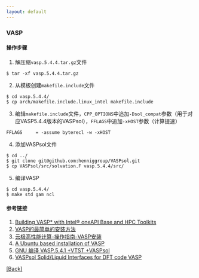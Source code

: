 ```yaml
---
layout: default
---
```


### VASP

#### 操作步骤
1. 解压缩`vasp.5.4.4.tar.gz`文件
```shell
$ tar -xf vasp.5.4.4.tar.gz
```
2. 从模板创建`makefile.include`文件
```shell
$ cd vasp.5.4.4/
$ cp arch/makefile.include.linux_intel makefile.include
```
3. 编辑`makefile.include`文件，`CPP_OPTIONS`中追加`-Dsol_compat`参数（用于对应VASP5.4.4版本的VASPsol），`FFLAGS`中追加`-xHOST`参数（计算提速）
```shell
FFLAGS     = -assume byterecl -w -xHOST
```
4. 添加VASPsol文件
```shell
$ cd ../
$ git clone git@github.com:henniggroup/VASPsol.git
$ cp VASPsol/src/solvation.F vasp.5.4.4/src/
```
5. 编译VASP
```shell
$ cd vasp.5.4.4/
$ make std gam ncl
```

#### 参考链接
1. [Building VASP\* with Intel® oneAPI Base and HPC Toolkits](<https://www.intel.com/content/www/us/en/developer/articles/technical/building-vasp-with-intel-mkl-and-intel-compilers.html>)
2. [VASP的最简单的安装方法](<http://bbs.keinsci.com/thread-11812-1-1.html>)
3. [云极高性能计算-操作指南-VASP安装](<https://docs.ucloud.cn/epc/vasp>)
4. [A Ubuntu based installation of VASP](<https://www.vasp.at/wiki/index.php/A_Ubuntu_based_installation_of_VASP>)
5. [GNU 编译 VASP.5.4.1 +VTST +VASPsol](<https://zhuanlan.zhihu.com/p/336559314>)
6. [VASPsol Solid/Liquid Interfaces for DFT code VASP](<https://github.com/henniggroup/VASPsol>)

[[Back]](../tools.md)
